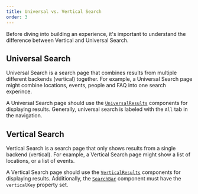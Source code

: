 ```yaml
---
title: Universal vs. Vertical Search
order: 3
---
```


Before diving into building an experience, it's important to understand the difference between Vertical and
Universal Search.

## Universal Search

Universal Search is a search page that combines results from multiple different backends (vertical)
together. For example, a Universal Search page might combine locations, events, people and FAQ into
one search experince.

A Universal Search page should use the [`UniversalResults`](components/universal-results) components for displaying results. Generally,
universal search is labeled with the `All` tab in the navigation.

## Vertical Search

Vertical Search is a search page that only shows results from a single backend (vertical). For example,
a Vertical Search page might show a list of locations, or a list of events.

A Vertical Search page should use the [`VerticalResults`](components/vertical-results) components for displaying results. Additionally,
the [`SearchBar`](components/search-bar) component must have the `verticalKey` property set.
